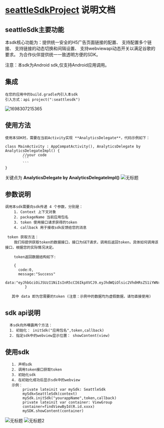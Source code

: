 # [seattleSdkProject](https://github.com/broad-solutions/seattleSdkProject#seattlesdkproject) 说明文档

## seattleSdk主要功能
  本sdk核心功能为：提供统一安全的H5广告页面链接的配置、
  支持配置多个链接、
  支持链接的动态切换和间隔设置、
  支持webviewapi动态开关以满足谷歌的要求。
  为合作伙伴提供统一一致透明方便的SDK。

  注意：本sdk为Android sdk,仅支持Android应用调用。

## 集成
	在您的应用中的build.gradle内引入本sdk
	引入方式：api project(":seattlesdk")
 ![1698307215365](https://github.com/broad-solutions/seattleSdkProject/assets/29178778/e6626b07-b958-48d8-8a81-ed281fc7a457)

## 使用方法
	使用本SDK时，需要在当前Activity实现 **AnalyticsDelegate**，代码示例如下：
```
class MainActivity : AppCompatActivity(), AnalyticsDelegate by AnalyticsDelegateImpl() {
		//your code
		```
		```
}
```
关键点为 **AnalyticsDelegate by AnalyticsDelegateImpl()**
![无标题](https://github.com/broad-solutions/seattleSdkProject/assets/29178778/e01a5efe-6521-4851-b44b-88c845f60971)



## 参数说明
	调用本sdk需要向sdk传递 4 个参数，分别是：
		1. Context 上下文对象
		2. packageName 当前应用包名
		3. token 使用接口请求获得的token
		4. callback 用于接收sdk反馈给您的消息
		
	 token 获取方法：
		我们将提供获取token的数据接口，接口为GET请求，调用后返回token，具体如何调用该接口，根据您的实际情况决定。
  
		token返回数据结构如下:
  
		{
		  code:0,
		  message:"Success"
		  data:"eyJhbGciOiJSUzI1NiIsInR5cCI6IkpXVCJ9.eyJhdWQiOlsic2VhdHRsZS1iYWNrZW5kLW9hdXRoIiwic2VhdHRsZS1iYWNrZW5kLWFwaSJdLCJzY29wZSI6WyJyZWFkIiwid3JpdGUiXSwiZXhwIjoxNjk4MzE2MTIwLCJhdXRob3JpdGllcyI6WyJBU"
             }
       
       其中 data 即为您需要的token (注意：示例中的数据均为虚假数据，请勿直接使用)
  ## sdk api说明
	  本sdk向外曝露两个方法：
	  1. 初始化： initSdk("应用包名",token,callback)
	  2. 指定sdk中的webview显示位置： showContent(view)
## 使用sdk
	   1. 声明sdk
	   2. 调用token接口获取token
	   3. 初始化sdk
	   4. 在初始化成功后显示sdk中的webview
	   示例：
	        private lateinit var mySdk: SeattleSdk
	        mySdk=SeattleSdk(context)
	        mySdk.initSdk("yourappName",token,callback)
	        private lateinit var container: ViewGroup
	        container=findViewById(R.id.xxxx)
            mySDK.showContent(container)
        
![无标题](https://github.com/broad-solutions/seattleSdkProject/assets/29178778/a5d79702-c923-428d-814e-18aa09c70e31)
![无标题2](https://github.com/broad-solutions/seattleSdkProject/assets/29178778/c1d57d6c-b589-4ce0-9c72-70f46c176e55)

